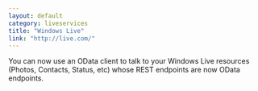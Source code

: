 ```yaml
---
layout: default
category: liveservices
title: "Windows Live"
link: "http://live.com/"
---
```

You can now use an OData client to talk to your Windows Live resources (Photos, Contacts, Status, etc) whose REST endpoints are now OData endpoints.
